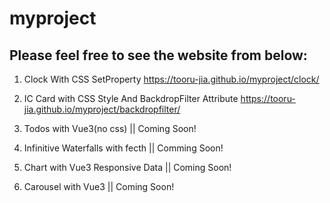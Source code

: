 # myproject

Please feel free to see the website from below:
---
1. Clock With CSS SetProperty
https://tooru-jia.github.io/myproject/clock/

2. IC Card with CSS Style And BackdropFilter Attribute
https://tooru-jia.github.io/myproject/backdropfilter/

3. Todos with Vue3(no css)  ||  Coming Soon!


4. Infinitive Waterfalls with fecth ||  Comming Soon!


5. Chart with Vue3 Responsive Data || Coming Soon!


6. Carousel with Vue3 || Coming Soon!

